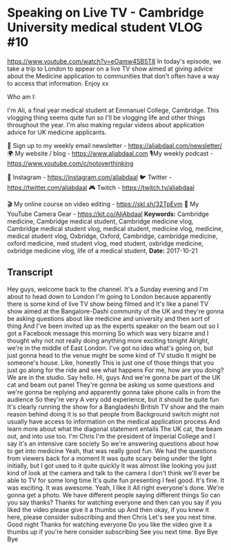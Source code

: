 # Speaking on Live TV - Cambridge University medical student VLOG #10
https://www.youtube.com/watch?v=eOamw4SB5T8
In today's episode, we take a trip to London to appear on a live TV show aimed at giving advice about the Medicine application to communities that don't often have a way to access that information. Enjoy xx

Who am I:

I'm Ali, a final year medical student at Emmanuel College, Cambridge. This vlogging thing seems quite fun so I'll be vlogging life and other things throughout the year. I'm also making regular videos about application advice for UK medicine applicants.

💌 Sign up to my weekly email newsletter - https://aliabdaal.com/newsletter/
🌍 My website / blog - https://www.aliabdaal.com 
🎙My weekly podcast - https://www.youtube.com/c/notoverthinking 

📸 Instagram - https://instagram.com/aliabdaal
🐦 Twitter - https://twitter.com/aliabdaal
🎮 Twitch - https://twitch.tv/aliabdaal 

🎬 My online course on video editing - https://skl.sh/32TpEvm
🎥 My YouTube Camera Gear - https://kit.co/AliAbdaal
**Keywords:** Cambridge medicine, Cambridge medical student, Cambridge medicine vlog, Cambridge medical student vlog, medical student, medicine vlog, medicine, medical student vlog, Oxbridge, Oxford, Cambridge, cambridge medicine, oxford medicine, med student vlog, med student, oxbridge medicine, oxbridge medicine vlog, life of a medical student, 
**Date:** 2017-10-21

## Transcript
 Hey guys, welcome back to the channel. It's a Sunday evening and I'm about to head down to London I'm going to London because apparently there is some kind of live TV show being filmed and It's like a panel TV show aimed at the Bangalore-Dashi community of the UK and they're gonna be asking questions about like medicine and university and then sort of thing And I've been invited up as the experts speaker on the beam out so I got a Facebook message this morning So which was very bizarre and I thought why not not really doing anything more exciting tonight Alright, we're in the middle of East London. I've got no idea what's going on, but just gonna head to the venue might be some kind of TV studio It might be someone's house. Like, honestly This is just one of those things that you just go along for the ride and see what happens For me, how are you doing? We are in the studio. Say hello. Hi, guys And we're gonna be part of the UK cat and beam out panel They're gonna be asking us some questions and we're gonna be replying and apparently gonna take phone calls in from the audience So they're very A very odd experience, but it should be quite fun It's clearly running the show for a Bangladeshi British TV show and the main reason behind doing it is so that people from Background switch might not usually have access to information on the medical application process And learn more about what the diagonal statement entails The UK cat, the beam out, and into use too. I'm Chris I'm the president of Imperial College and I say it's an intensive care society So we're answering questions about how to get into medicine Yeah, that was really good fun. We had the questions from viewers back for a moment It was quite scary being under the light initially, but I got used to it quite quickly It was almost like looking you just kind of look at the camera and talk to the camera I don't think we'll ever be able to TV for some long time It's quite fun presenting I feel good. It's fine. It was exciting. It was awesome. Yeah, I like it All right everyone's done. We're gonna get a photo. We have different people saying different things So can you say thanks? Thanks for watching everyone and then can you say if you liked the video please give it a thumbs up And then okay, if you knew it here, please consider subscribing and then Chris Let's see you next time. Good night Thanks for watching everyone Do you like the video give it a thumbs up if you're here consider subscribing See you next time. Bye Bye Bye
